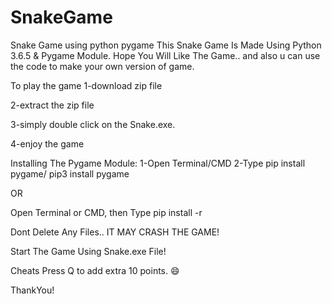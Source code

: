 # SnakeGame

Snake Game using python pygame
This Snake Game Is Made Using Python 3.6.5 & Pygame Module. Hope You Will Like The Game.. and also u can use the code to make your own version of game.

To play the game
1-download zip file 

2-extract the zip file

3-simply double click on the Snake.exe.

4-enjoy the game



Installing The Pygame Module:
1-Open Terminal/CMD
2-Type pip install pygame/ pip3 install pygame

  OR

  Open Terminal or CMD, then Type pip install -r <path to the game>


Dont Delete Any Files.. IT MAY CRASH THE GAME!

Start The Game Using Snake.exe File!

Cheats
Press Q to add extra 10 points. 😄

ThankYou!
